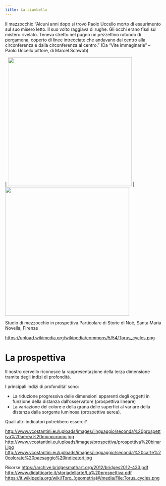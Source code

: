 ```yaml
---
title: La ciambella
---
```


Il mazzocchio
“Alcuni anni dopo si trovò Paolo Uccello morto di esaurimento sul suo misero letto. Il suo volto raggiava di rughe. Gli occhi erano fissi sul mistero rivelato. Teneva stretto nel pugno un pezzettino rotondo di pergamena, coperto di linee intrecciate che andavano dal centro alla circonferenza e dalla circonferenza al centro.” (Da “Vite immaginarie” – Paolo Uccello pittore, di Marcel Schwob)


| <img src="https://vestioevo.files.wordpress.com/2015/06/image15.jpg" 
width="400" height="414">  |  <img src="https://vestioevo.files.wordpress.com/2015/06/image16.jpg" 
width="400" height="414">    

Studio di mezzocchio in prospettiva
Particolare di Storie di Noè, Santa Maria Novella, Firenze

https://upload.wikimedia.org/wikipedia/commons/5/54/Torus_cycles.png


# La prospettiva

Il nostro cervello riconosce la rappresentazione della terza dimensione tramite degli indizi di profondità.

I principali indizi di profondità’ sono:
 
- La riduzione progressiva delle dimensioni apparenti degli oggetti in funzione della distanza dall’osservatore (prospettiva lineare)
- La variazione del colore e della grana delle superfici al variare della distanza dalla sorgente luminosa (prospettiva aerea).

Quali altri indicatori potrebbero esserci?

http://www.vcostantini.eu/uploads/images/linguaggio/seconda%20prospettiva%20aerea%20monocromo.jpg
http://www.vcostantini.eu/uploads/images/prospettiva/prospettiva%20binari.jpg
http://www.vcostantini.eu/uploads/images/linguaggio/seconda%20carte%20colorate%20paesaggio%20indicatori.jpg

Risorse
https://archive.bridgesmathart.org/2012/bridges2012-433.pdf
http://www.didatticarte.it/storiadellarte/La%20prospettiva.pdf
https://it.wikipedia.org/wiki/Toro_(geometria)#/media/File:Torus_cycles.png
